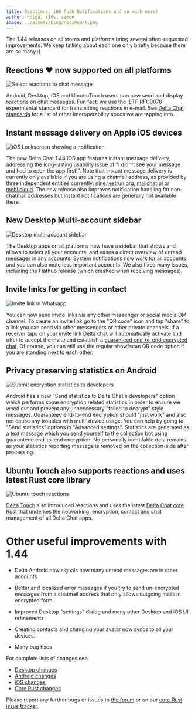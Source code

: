 ```yaml
---
title: Reactions, iOS Push Notifications and so much more!
author: holga, r10s, simon
image: ../assets/blog/notiheart.png
---
```


The 1.44 releases on all stores and platforms bring
several often-requested improvements.
We keep talking about each one only briefly because there are so many :) 

## Reactions ❤️  now supported on all platforms 

![Select reactions to chat message](../assets/blog/desktop-reactions.png)

Android, Desktop, iOS and UbuntuTouch users can now send 
and display reactions on chat messages. 
Fun fact: we use the IETF [RFC9078](https://www.ietf.org/rfc/rfc9078.html) 
experimental standard for transmitting reactions in e-mail. 
See [Delta Chat standards](https://github.com/deltachat/deltachat-core-rust/blob/main/standards.md)
for a list of other interoperability specs we are tapping into. 


## Instant message delivery on Apple iOS devices

![iOS Lockscreen showing a notification](../assets/blog/2024-03-you-have-new-messages.jpg)

The new Delta Chat 1.44 iOS app features instant message delivery,
addressing the long-lasting usability issue of 
"I didn't see your message and had to open the app first!".
Note that instant message delivery is currently 
only available if you are using a chatmail address,
as provided by three independent entities currently: 
[nine.testrun.org](https://nine.testrun.org),
[mailchat.pl](https://mailchat.pl) or [mehl.cloud](https://mehl.cloud).
The new release also improves notification handling for non-chatmail addresses
but instant notifications are generally not available there. 


## New Desktop Multi-account sidebar

![Desktop multi-account sidebar](../assets/blog/desktop-sidebar.jpg)

The Desktop apps on all platforms now have a sidebar
that shows and allows to select all your accounts,
and eases a direct overview of unread messages in any accounts. 
System notifications now work for all accounts and you can also mute less important accounts.
We also fixed many issues, including the Flathub release (which crashed when receiving messages).

## Invite links for getting in contact 

![Invite link in Whatsapp](../assets/blog/desktop-invite-link-show.jpg)

You can now send invite links via any other messenger 
or social media DM channel. 
To create an invite link go to the "QR code" icon 
and tap "share" to a link you can send via other messengers
or other private channels.
If a receiver taps on your invite link Delta chat will automatically activate
and offer to accept the invite and establish 
a [guaranteed end-to-end encrypted chat](https://delta.chat/en/2023-11-23-jumbo-42). 
Of course, you can still use the regular show/scan QR code option
if you are standing next to each other. 

## Privacy preserving statistics on Android 

![Submit encryption statistics to developers](../assets/blog/self-reporting-statistics.jpg)

Android has a new "Send statistics to Delta Chat's developers" option
which performs some encryption related statistics in order to ensure
we weed out and prevent any unneccessary "failed to decrypt" style messages. 
Guaranteed end-to-end encryption should "just work" 
and also not cause any troubles with multi-device usage. 
You can help by going to "Send statistics" options in "Advanced settings". 
Statistics are generated as a text message which you send yourself 
to the [collection bot](https://github.com/deltachat/self_reporting_bot/blob/main/self_reporting_bot.py) using guaranteed end-to-end encryption. 
No personally identifable data remains as your statistics reporting message 
is removed on the collection-side after processing. 

## Ubuntu Touch also supports reactions and uses latest Rust core library

![Ubuntu touch reactions](../assets/blog/2024-03-11-deltatouch-reactions.png)

[Delta Touch](https://delta.chat/en/2023-07-02-deltatouch) also introduced 
reactions and uses the latest [Delta Chat core Rust](https://github.com/deltachat/deltachat-core-rust/) that underlies the networking, encryption, contact and chat management 
of all Delta Chat apps. 

# Other useful improvements with 1.44 
 
- Delta Android now signals how many unread messages are in other accounts 

- Better and localized error messages if you try to send un-encrypted
  messages from a chatmail address that only allows outgoing mails in
  encrypted form

- Improved Desktop "settings" dialog and many other Desktop and iOS UI refinements 

- Creating contacts and changing your avatar now syncs to all your devices. 

- Many bug fixes 

For complete lists of changes see: 

- [Desktop changes](https://github.com/deltachat/deltachat-desktop/blob/master/CHANGELOG.md) 
- [Android changes](https://github.com/deltachat/deltachat-android/blob/master/CHANGELOG.md) 
- [iOS changes](https://github.com/deltachat/deltachat-ios/blob/master/CHANGELOG.md) 
- [Core Rust changes](https://github.com/deltachat/deltachat-core-rust/blob/main/CHANGELOG.md) 

Please report any further bugs or issues to [the forum](https://support.delta.chat) 
or on our [core Rust issue tracker](https://github.com/deltachat/deltachat-core-rust/issues).
